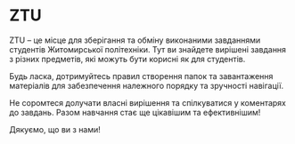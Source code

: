 # ZTU

ZTU – це місце для зберігання та обміну виконаними завданнями студентів Житомирської політехніки. Тут ви знайдете вирішені завдання з різних предметів, які можуть бути корисні як для студентів.

Будь ласка, дотримуйтесь правил створення папок та завантаження матеріалів для забезпечення належного порядку та зручності навігації.

Не соромтеся долучати власні вирішення та спілкуватися у коментарях до завдань. Разом навчання стає ще цікавішим та ефективнішим!

Дякуємо, що ви з нами!
